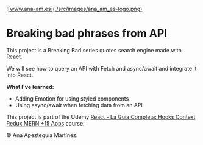 ![www.ana-am.es](./src/images/ana_am_es-logo.png)

# Breaking bad phrases from API

This project is a Breaking Bad series quotes search engine made with React.

We will see how to query an API with Fetch and async/await and integrate it into React.

**What I've learned:**

- Adding Emotion for using styled components
- Using async/await when fetching data from an API

This project is part of the Udemy [React - La Guía Completa: Hooks Context Redux MERN +15 Apps](https://www.udemy.com/course/react-de-principiante-a-experto-creando-mas-de-10-aplicaciones/) course.

© Ana Apezteguía Martínez.
